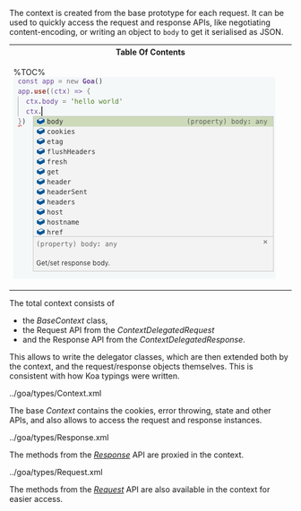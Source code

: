 The context is created from the base prototype for each request. It can be used to quickly access the request and response APIs, like negotiating content-encoding, or writing an object to `body` to get it serialised as JSON.

<table>
<tr><th>Table Of Contents</th></tr>
<!-- block-start -->
<tr><td>

%TOC%
<img src="https://github.com/idiocc/goa/blob/master/doc-wiki/context.gif" alt="Context API">

</td></tr>
<!-- /block-end -->
</table>

The total context consists of
- the _BaseContext_ class,
- the Request API from the _ContextDelegatedRequest_
- and the Response API from the _ContextDelegatedResponse_.

This allows to write the delegator classes, which are then extended both by the context, and the request/response objects themselves. This is consistent with how Koa typings were written.

<typedef flatten narrow slimFunctions>../goa/types/Context.xml</typedef>

The base _Context_ contains the cookies, error throwing, state and other APIs, and also allows to access the request and response instances.

<typedef flatten narrow name="ContextDelegatedResponse">../goa/types/Response.xml</typedef>

The methods from the [_Response_](Response) API are proxied in the context.

<typedef flatten narrow name="ContextDelegatedRequest">../goa/types/Request.xml</typedef>

The methods from the [_Request_](Request) API are also available in the context for easier access.